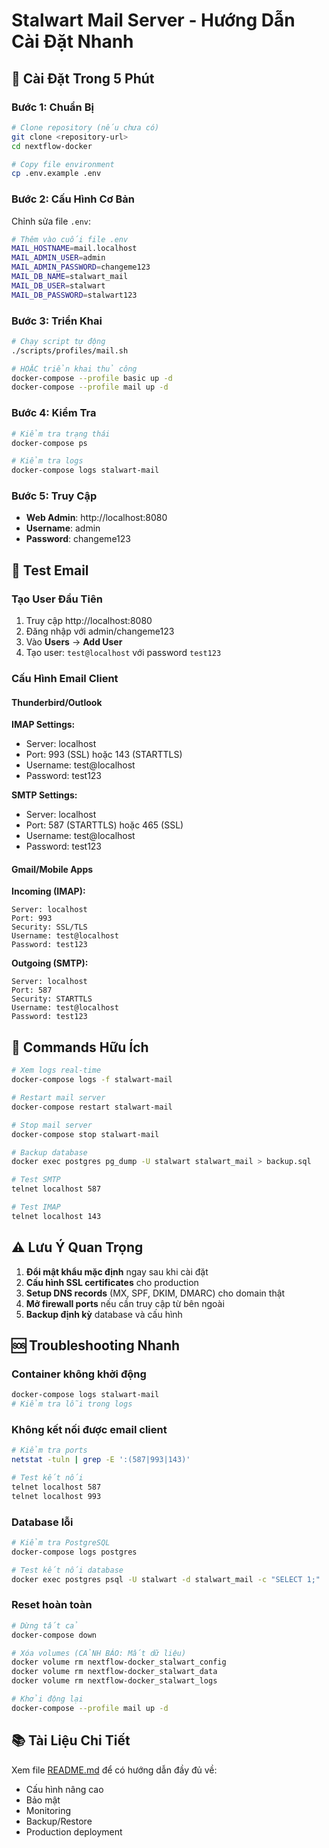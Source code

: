 # Stalwart Mail Server - Hướng Dẫn Cài Đặt Nhanh

## 🚀 Cài Đặt Trong 5 Phút

### Bước 1: Chuẩn Bị

```bash
# Clone repository (nếu chưa có)
git clone <repository-url>
cd nextflow-docker

# Copy file environment
cp .env.example .env
```

### Bước 2: Cấu Hình Cơ Bản

Chỉnh sửa file `.env`:

```bash
# Thêm vào cuối file .env
MAIL_HOSTNAME=mail.localhost
MAIL_ADMIN_USER=admin
MAIL_ADMIN_PASSWORD=changeme123
MAIL_DB_NAME=stalwart_mail
MAIL_DB_USER=stalwart
MAIL_DB_PASSWORD=stalwart123
```

### Bước 3: Triển Khai

```bash
# Chạy script tự động
./scripts/profiles/mail.sh

# HOẶC triển khai thủ công
docker-compose --profile basic up -d
docker-compose --profile mail up -d
```

### Bước 4: Kiểm Tra

```bash
# Kiểm tra trạng thái
docker-compose ps

# Kiểm tra logs
docker-compose logs stalwart-mail
```

### Bước 5: Truy Cập

- **Web Admin**: http://localhost:8080
- **Username**: admin
- **Password**: changeme123

## 📧 Test Email

### Tạo User Đầu Tiên

1. Truy cập http://localhost:8080
2. Đăng nhập với admin/changeme123
3. Vào **Users** → **Add User**
4. Tạo user: `test@localhost` với password `test123`

### Cấu Hình Email Client

#### Thunderbird/Outlook

**IMAP Settings:**
- Server: localhost
- Port: 993 (SSL) hoặc 143 (STARTTLS)
- Username: test@localhost
- Password: test123

**SMTP Settings:**
- Server: localhost
- Port: 587 (STARTTLS) hoặc 465 (SSL)
- Username: test@localhost
- Password: test123

#### Gmail/Mobile Apps

**Incoming (IMAP):**
```
Server: localhost
Port: 993
Security: SSL/TLS
Username: test@localhost
Password: test123
```

**Outgoing (SMTP):**
```
Server: localhost
Port: 587
Security: STARTTLS
Username: test@localhost
Password: test123
```

## 🔧 Commands Hữu Ích

```bash
# Xem logs real-time
docker-compose logs -f stalwart-mail

# Restart mail server
docker-compose restart stalwart-mail

# Stop mail server
docker-compose stop stalwart-mail

# Backup database
docker exec postgres pg_dump -U stalwart stalwart_mail > backup.sql

# Test SMTP
telnet localhost 587

# Test IMAP
telnet localhost 143
```

## ⚠️ Lưu Ý Quan Trọng

1. **Đổi mật khẩu mặc định** ngay sau khi cài đặt
2. **Cấu hình SSL certificates** cho production
3. **Setup DNS records** (MX, SPF, DKIM, DMARC) cho domain thật
4. **Mở firewall ports** nếu cần truy cập từ bên ngoài
5. **Backup định kỳ** database và cấu hình

## 🆘 Troubleshooting Nhanh

### Container không khởi động
```bash
docker-compose logs stalwart-mail
# Kiểm tra lỗi trong logs
```

### Không kết nối được email client
```bash
# Kiểm tra ports
netstat -tuln | grep -E ':(587|993|143)'

# Test kết nối
telnet localhost 587
telnet localhost 993
```

### Database lỗi
```bash
# Kiểm tra PostgreSQL
docker-compose logs postgres

# Test kết nối database
docker exec postgres psql -U stalwart -d stalwart_mail -c "SELECT 1;"
```

### Reset hoàn toàn
```bash
# Dừng tất cả
docker-compose down

# Xóa volumes (CẢNH BÁO: Mất dữ liệu)
docker volume rm nextflow-docker_stalwart_config
docker volume rm nextflow-docker_stalwart_data
docker volume rm nextflow-docker_stalwart_logs

# Khởi động lại
docker-compose --profile mail up -d
```

## 📚 Tài Liệu Chi Tiết

Xem file [README.md](./README.md) để có hướng dẫn đầy đủ về:
- Cấu hình nâng cao
- Bảo mật
- Monitoring
- Backup/Restore
- Production deployment